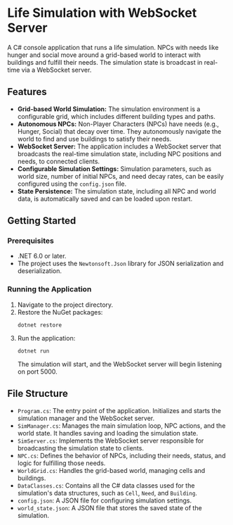 # Life Simulation with WebSocket Server

A C# console application that runs a life simulation. NPCs with needs like hunger and social move around a grid-based world to interact with buildings and fulfill their needs. The simulation state is broadcast in real-time via a WebSocket server.

## Features
* **Grid-based World Simulation:** The simulation environment is a configurable grid, which includes different building types and paths.
* **Autonomous NPCs:** Non-Player Characters (NPCs) have needs (e.g., Hunger, Social) that decay over time. They autonomously navigate the world to find and use buildings to satisfy their needs.
* **WebSocket Server:** The application includes a WebSocket server that broadcasts the real-time simulation state, including NPC positions and needs, to connected clients.
* **Configurable Simulation Settings:** Simulation parameters, such as world size, number of initial NPCs, and need decay rates, can be easily configured using the `config.json` file.
* **State Persistence:** The simulation state, including all NPC and world data, is automatically saved and can be loaded upon restart.

## Getting Started
### Prerequisites
* .NET 6.0 or later.
* The project uses the `Newtonsoft.Json` library for JSON serialization and deserialization.

### Running the Application
1.  Navigate to the project directory.
2.  Restore the NuGet packages:
    ```
    dotnet restore
    ```
3.  Run the application:
    ```
    dotnet run
    ```
    The simulation will start, and the WebSocket server will begin listening on port 5000.

## File Structure
* `Program.cs`: The entry point of the application. Initializes and starts the simulation manager and the WebSocket server.
* `SimManager.cs`: Manages the main simulation loop, NPC actions, and the world state. It handles saving and loading the simulation state.
* `SimServer.cs`: Implements the WebSocket server responsible for broadcasting the simulation state to clients.
* `NPC.cs`: Defines the behavior of NPCs, including their needs, status, and logic for fulfilling those needs.
* `WorldGrid.cs`: Handles the grid-based world, managing cells and buildings.
* `DataClasses.cs`: Contains all the C# data classes used for the simulation's data structures, such as `Cell`, `Need`, and `Building`.
* `config.json`: A JSON file for configuring simulation settings.
* `world_state.json`: A JSON file that stores the saved state of the simulation.
